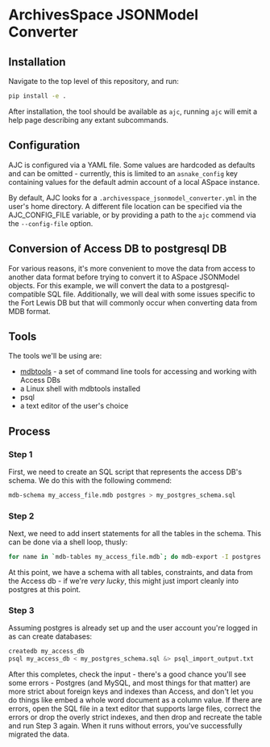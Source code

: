 # ArchivesSpace JSONModel Converter

## Installation

Navigate to the top level of this repository, and run:

```bash
pip install -e .
```

After installation, the tool should be available as `ajc`, running `ajc` will emit a help page describing any extant subcommands.

## Configuration

AJC is configured via a YAML file. Some values are hardcoded as defaults and can be omitted - currently, this is limited to an `asnake_config` key containing values for the default admin account of a local ASpace instance.

By default, AJC looks for a `.archivesspace_jsonmodel_converter.yml` in the user's home directory.  A different file location can be specified via the AJC_CONFIG_FILE variable, or by providing a path to the `ajc` commend via the `--config-file` option.

## Conversion of Access DB to postgresql DB

For various reasons, it's more convenient to move the data from access to another data format before trying to convert it to ASpace JSONModel objects.  For this example, we will convert the data to a postgresql-compatible SQL file.  Additionally, we will deal with some issues specific to the Fort Lewis DB but that will commonly occur when converting data from MDB format.

## Tools
The tools we'll be using are:

- [mdbtools](https://github.com/mdbtools/mdbtools) - a set of command line tools for accessing and working with Access DBs
- a Linux shell with mdbtools installed
- psql
- a text editor of the user's choice

## Process
### Step 1
First, we need to create an SQL script that represents the access DB's schema.  We do this with the following commend:
```bash
mdb-schema my_access_file.mdb postgres > my_postgres_schema.sql
```

### Step 2
Next, we need to add insert statements for all the tables in the schema.  This can be done via a shell loop, thusly:
```bash
for name in `mdb-tables my_access_file.mdb`; do mdb-export -I postgres my_access_file.mdb $name >> my_postgres_schema.sql; done
```

At this point, we have a schema with all tables, constraints, and data from the Access db - if we're _very lucky_, this might just import cleanly into postgres at this point.

### Step 3
Assuming postgres is already set up and the user account you're logged in as can create databases:
```bash
createdb my_access_db
psql my_access_db < my_postgres_schema.sql &> psql_import_output.txt
```

After this completes, check the input - there's a good chance you'll see some errors - Postgres (and MySQL, and most things for that matter) are more strict about foreign keys and indexes than Access, and don't let you do things like embed a whole word document as a column value. If there are errors, open the SQL file in a text editor that supports large files, correct the errors or drop the overly strict indexes, and then drop and recreate the table and run Step 3 again. When it runs without errors, you've successfully migrated the data.
